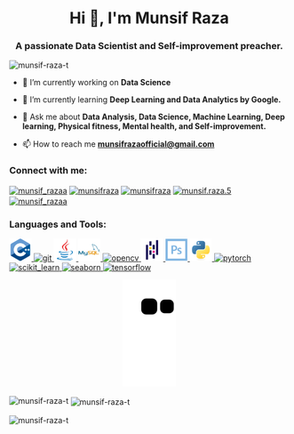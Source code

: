 <h1 align="center">Hi 👋, I'm Munsif Raza</h1>
<h3 align="center">A passionate Data Scientist and Self-improvement preacher.</h3>

<p align="left"> <img src="https://komarev.com/ghpvc/?username=munsif-raza-t&label=Profile%20views&color=0e75b6&style=flat" alt="munsif-raza-t" /> </p>



- 🔭 I’m currently working on **Data Science**

- 🌱 I’m currently learning **Deep Learning and Data Analytics by Google.**

- 💬 Ask me about **Data Analysis, Data Science, Machine Learning, Deep learning, Physical fitness, Mental health, and Self-improvement.**

- 📫 How to reach me **munsifrazaofficial@gmail.com**


<h3 align="left">Connect with me:</h3>
<p align="left">
<a href="https://twitter.com/munsif_razaa" target="blank"><img align="center" src="https://raw.githubusercontent.com/rahuldkjain/github-profile-readme-generator/master/src/images/icons/Social/twitter.svg" alt="munsif_razaa" height="30" width="40" /></a>
<a href="https://linkedin.com/in/munsifraza" target="blank"><img align="center" src="https://raw.githubusercontent.com/rahuldkjain/github-profile-readme-generator/master/src/images/icons/Social/linked-in-alt.svg" alt="munsifraza" height="30" width="40" /></a>
<a href="https://kaggle.com/munsifraza" target="blank"><img align="center" src="https://raw.githubusercontent.com/rahuldkjain/github-profile-readme-generator/master/src/images/icons/Social/kaggle.svg" alt="munsifraza" height="30" width="40" /></a>
<a href="https://fb.com/munsif.raza.5" target="blank"><img align="center" src="https://raw.githubusercontent.com/rahuldkjain/github-profile-readme-generator/master/src/images/icons/Social/facebook.svg" alt="munsif.raza.5" height="30" width="40" /></a>
<a href="https://instagram.com/munsif_razaa" target="blank"><img align="center" src="https://raw.githubusercontent.com/rahuldkjain/github-profile-readme-generator/master/src/images/icons/Social/instagram.svg" alt="munsif_razaa" height="30" width="40" /></a>
</p>

<h3 align="left">Languages and Tools:</h3>
<p align="left"> <a href="https://www.w3schools.com/cpp/" target="_blank" rel="noreferrer"> <img src="https://raw.githubusercontent.com/devicons/devicon/master/icons/cplusplus/cplusplus-original.svg" alt="cplusplus" width="40" height="40"/> </a> <a href="https://git-scm.com/" target="_blank" rel="noreferrer"> <img src="https://www.vectorlogo.zone/logos/git-scm/git-scm-icon.svg" alt="git" width="40" height="40"/> </a> <a href="https://www.java.com" target="_blank" rel="noreferrer"> <img src="https://raw.githubusercontent.com/devicons/devicon/master/icons/java/java-original.svg" alt="java" width="40" height="40"/> </a> <a href="https://www.mysql.com/" target="_blank" rel="noreferrer"> <img src="https://raw.githubusercontent.com/devicons/devicon/master/icons/mysql/mysql-original-wordmark.svg" alt="mysql" width="40" height="40"/> </a> <a href="https://opencv.org/" target="_blank" rel="noreferrer"> <img src="https://www.vectorlogo.zone/logos/opencv/opencv-icon.svg" alt="opencv" width="40" height="40"/> </a> <a href="https://pandas.pydata.org/" target="_blank" rel="noreferrer"> <img src="https://raw.githubusercontent.com/devicons/devicon/2ae2a900d2f041da66e950e4d48052658d850630/icons/pandas/pandas-original.svg" alt="pandas" width="40" height="40"/> </a> <a href="https://www.photoshop.com/en" target="_blank" rel="noreferrer"> <img src="https://raw.githubusercontent.com/devicons/devicon/master/icons/photoshop/photoshop-line.svg" alt="photoshop" width="40" height="40"/> </a> <a href="https://www.python.org" target="_blank" rel="noreferrer"> <img src="https://raw.githubusercontent.com/devicons/devicon/master/icons/python/python-original.svg" alt="python" width="40" height="40"/> </a> <a href="https://pytorch.org/" target="_blank" rel="noreferrer"> <img src="https://www.vectorlogo.zone/logos/pytorch/pytorch-icon.svg" alt="pytorch" width="40" height="40"/> </a> <a href="https://scikit-learn.org/" target="_blank" rel="noreferrer"> <img src="https://upload.wikimedia.org/wikipedia/commons/0/05/Scikit_learn_logo_small.svg" alt="scikit_learn" width="40" height="40"/> </a> <a href="https://seaborn.pydata.org/" target="_blank" rel="noreferrer"> <img src="https://seaborn.pydata.org/_images/logo-mark-lightbg.svg" alt="seaborn" width="40" height="40"/> </a> <a href="https://www.tensorflow.org" target="_blank" rel="noreferrer"> <img src="https://www.vectorlogo.zone/logos/tensorflow/tensorflow-icon.svg" alt="tensorflow" width="40" height="40"/> </a> </p>

<div align="center"> <img src="https://raw.githubusercontent.com/muhiqsimui/muhiqsimui/output/github-contribution-grid-snake.svg" /></div>


<p><img align="left" src="https://github-readme-stats.vercel.app/api/top-langs?username=munsif-raza-t&show_icons=true&locale=en&layout=compact" alt="munsif-raza-t" /></p>

<p>&nbsp;<img align="center" src="https://github-readme-stats.vercel.app/api?username=munsif-raza-t&show_icons=true&locale=en" alt="munsif-raza-t" /></p>

<p><img align="center" src="https://github-readme-streak-stats.herokuapp.com/?user=munsif-raza-t&" alt="munsif-raza-t" /></p>
